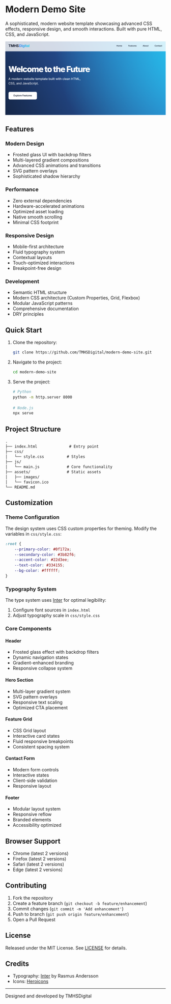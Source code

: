 # Modern Demo Site

A sophisticated, modern website template showcasing advanced CSS effects, responsive design, and smooth interactions. Built with pure HTML, CSS, and JavaScript.

![Modern Demo Site](assets/images/preview.png)

## Features

### Modern Design
- Frosted glass UI with backdrop filters
- Multi-layered gradient compositions
- Advanced CSS animations and transitions
- SVG pattern overlays
- Sophisticated shadow hierarchy

### Performance
- Zero external dependencies
- Hardware-accelerated animations
- Optimized asset loading
- Native smooth scrolling
- Minimal CSS footprint

### Responsive Design
- Mobile-first architecture
- Fluid typography system
- Contextual layouts
- Touch-optimized interactions
- Breakpoint-free design

### Development
- Semantic HTML structure
- Modern CSS architecture (Custom Properties, Grid, Flexbox)
- Modular JavaScript patterns
- Comprehensive documentation
- DRY principles

## Quick Start

1. Clone the repository:
   ```bash
   git clone https://github.com/TMHSDigital/modern-demo-site.git
   ```

2. Navigate to the project:
   ```bash
   cd modern-demo-site
   ```

3. Serve the project:
   ```bash
   # Python
   python -m http.server 8000

   # Node.js
   npx serve
   ```

## Project Structure

```
.
├── index.html              # Entry point
├── css/
│   └── style.css          # Styles
├── js/
│   └── main.js            # Core functionality
├── assets/                # Static assets
│   ├── images/
│   └── favicon.ico
└── README.md
```

## Customization

### Theme Configuration

The design system uses CSS custom properties for theming. Modify the variables in `css/style.css`:

```css
:root {
    --primary-color: #0f172a;
    --secondary-color: #3b82f6;
    --accent-color: #22d3ee;
    --text-color: #334155;
    --bg-color: #ffffff;
}
```

### Typography System

The type system uses [Inter](https://fonts.google.com/specimen/Inter) for optimal legibility:

1. Configure font sources in `index.html`
2. Adjust typography scale in `css/style.css`

### Core Components

#### Header
- Frosted glass effect with backdrop filters
- Dynamic navigation states
- Gradient-enhanced branding
- Responsive collapse system

#### Hero Section
- Multi-layer gradient system
- SVG pattern overlays
- Responsive text scaling
- Optimized CTA placement

#### Feature Grid
- CSS Grid layout
- Interactive card states
- Fluid responsive breakpoints
- Consistent spacing system

#### Contact Form
- Modern form controls
- Interactive states
- Client-side validation
- Responsive layout

#### Footer
- Modular layout system
- Responsive reflow
- Branded elements
- Accessibility optimized

## Browser Support

- Chrome (latest 2 versions)
- Firefox (latest 2 versions)
- Safari (latest 2 versions)
- Edge (latest 2 versions)

## Contributing

1. Fork the repository
2. Create a feature branch (`git checkout -b feature/enhancement`)
3. Commit changes (`git commit -m 'Add enhancement'`)
4. Push to branch (`git push origin feature/enhancement`)
5. Open a Pull Request

## License

Released under the MIT License. See [LICENSE](LICENSE) for details.

## Credits

- Typography: [Inter](https://fonts.google.com/specimen/Inter) by Rasmus Andersson
- Icons: [Heroicons](https://heroicons.com/)

---

Designed and developed by TMHSDigital 
